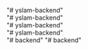 "# yslam-backend"  
"# yslam-backend"  
"# yslam-backend"  
"# yslam-backend"  
"# backend" 
"# backend" 
